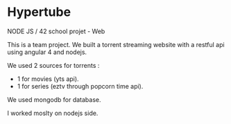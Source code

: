 # Hypertube
NODE JS / 42 school projet - Web

This is a team project. We built a torrent streaming website with a restful api using angular 4 and nodejs.

We used 2 sources for torrents : 
- 1 for movies (yts api).
- 1 for series (eztv through popcorn time api).

We used mongodb for database.

I worked moslty on nodejs side.
